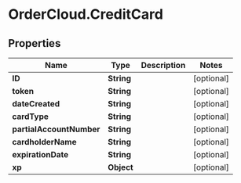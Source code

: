 # OrderCloud.CreditCard

## Properties
Name | Type | Description | Notes
------------ | ------------- | ------------- | -------------
**ID** | **String** |  | [optional] 
**token** | **String** |  | [optional] 
**dateCreated** | **String** |  | [optional] 
**cardType** | **String** |  | [optional] 
**partialAccountNumber** | **String** |  | [optional] 
**cardholderName** | **String** |  | [optional] 
**expirationDate** | **String** |  | [optional] 
**xp** | **Object** |  | [optional] 


